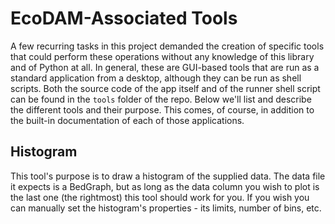 # EcoDAM-Associated Tools

A few recurring tasks in this project demanded the creation of specific tools that could perform these operations without any knowledge of this library and of Python at all. In general, these are GUI-based tools that are run as a standard application from a desktop, although they can be run as shell scripts. Both the source code of the app itself and of the runner shell script can be found in the `tools` folder of the repo. Below we'll list and describe the different tools and their purpose. This comes, of course, in addition to the built-in documentation of each of those applications.

## Histogram
This tool's purpose is to draw a histogram of the supplied data. The data file it expects is a BedGraph, but as long as the data column you wish to plot is the last one (the rightmost) this tool should work for you. If you wish you can manually set the histogram's properties - its limits, number of bins, etc.



